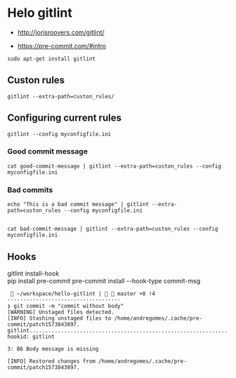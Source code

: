# Helo gitlint

+ http://jorisroovers.com/gitlint/

+ https://pre-commit.com/#intro

```
sudo apt-get install gitlint
```
## Custon rules

```
gitlint --extra-path=custon_rules/
```

## Configuring current rules

```
gitlint --config myconfigfile.ini   
```

### Good commit message

```
cat good-commit-message | gitlint --extra-path=custon_rules --config myconfigfile.ini 
```

### Bad commits

```
echo "This is a bad commit message" | gitlint --extra-path=custon_rules --config myconfigfile.ini 


cat bad-commit-message | gitlint --extra-path=custon_rules --config myconfigfile.ini 
```

## Hooks

gitlint install-hook  
pip install pre-commit 
pre-commit install --hook-type commit-msg

```
  ~/workspace/hello-gitlint |   master +8 !4 ····································
❯ git commit -m "commit without body"
[WARNING] Unstaged files detected.
[INFO] Stashing unstaged files to /home/andregomes/.cache/pre-commit/patch1573843897.
gitlint..................................................................Failed
hookid: gitlint

3: B6 Body message is missing

[INFO] Restored changes from /home/andregomes/.cache/pre-commit/patch1573843897.

```